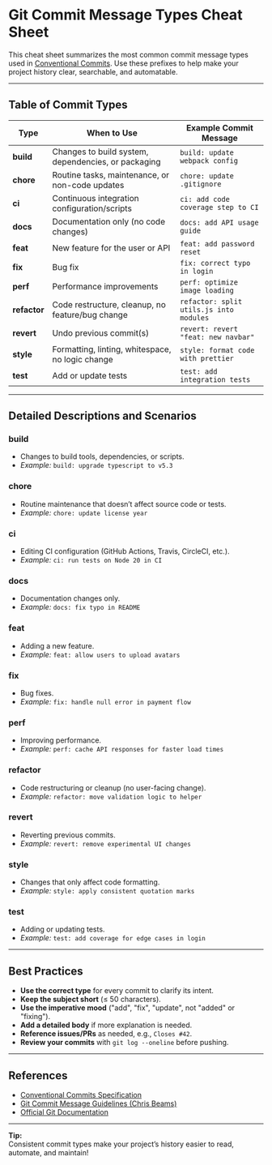 # Git Commit Message Types Cheat Sheet

This cheat sheet summarizes the most common commit message types used in [Conventional Commits](https://www.conventionalcommits.org/en/v1.0.0/). Use these prefixes to help make your project history clear, searchable, and automatable.

---

## Table of Commit Types

| Type      | When to Use                                         | Example Commit Message                  |
|-----------|-----------------------------------------------------|-----------------------------------------|
| **build** | Changes to build system, dependencies, or packaging | `build: update webpack config`          |
| **chore** | Routine tasks, maintenance, or non-code updates     | `chore: update .gitignore`              |
| **ci**    | Continuous integration configuration/scripts        | `ci: add code coverage step to CI`      |
| **docs**  | Documentation only (no code changes)                | `docs: add API usage guide`             |
| **feat**  | New feature for the user or API                     | `feat: add password reset`              |
| **fix**   | Bug fix                                             | `fix: correct typo in login`            |
| **perf**  | Performance improvements                            | `perf: optimize image loading`          |
| **refactor** | Code restructure, cleanup, no feature/bug change | `refactor: split utils.js into modules` |
| **revert** | Undo previous commit(s)                            | `revert: revert "feat: new navbar"`     |
| **style** | Formatting, linting, whitespace, no logic change    | `style: format code with prettier`      |
| **test**  | Add or update tests                                 | `test: add integration tests`           |

---

## Detailed Descriptions and Scenarios

### **build**
- Changes to build tools, dependencies, or scripts.
- _Example:_ `build: upgrade typescript to v5.3`

### **chore**
- Routine maintenance that doesn’t affect source code or tests.
- _Example:_ `chore: update license year`

### **ci**
- Editing CI configuration (GitHub Actions, Travis, CircleCI, etc.).
- _Example:_ `ci: run tests on Node 20 in CI`

### **docs**
- Documentation changes only.
- _Example:_ `docs: fix typo in README`

### **feat**
- Adding a new feature.
- _Example:_ `feat: allow users to upload avatars`

### **fix**
- Bug fixes.
- _Example:_ `fix: handle null error in payment flow`

### **perf**
- Improving performance.
- _Example:_ `perf: cache API responses for faster load times`

### **refactor**
- Code restructuring or cleanup (no user-facing change).
- _Example:_ `refactor: move validation logic to helper`

### **revert**
- Reverting previous commits.
- _Example:_ `revert: remove experimental UI changes`

### **style**
- Changes that only affect code formatting.
- _Example:_ `style: apply consistent quotation marks`

### **test**
- Adding or updating tests.
- _Example:_ `test: add coverage for edge cases in login`

---

## Best Practices

- **Use the correct type** for every commit to clarify its intent.
- **Keep the subject short** (≤ 50 characters).
- **Use the imperative mood** ("add", "fix", "update", not "added" or "fixing").
- **Add a detailed body** if more explanation is needed.
- **Reference issues/PRs** as needed, e.g., `Closes #42`.
- **Review your commits** with `git log --oneline` before pushing.

---

## References

- [Conventional Commits Specification](https://www.conventionalcommits.org/en/v1.0.0/)
- [Git Commit Message Guidelines (Chris Beams)](https://chris.beams.io/posts/git-commit/)
- [Official Git Documentation](https://git-scm.com/book/en/v2/Git-Basics-Recording-Changes-to-the-Repository)

---

**Tip:**  
Consistent commit types make your project’s history easier to read, automate, and maintain!
